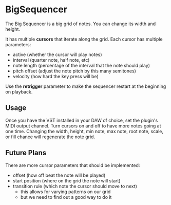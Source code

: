 # BigSequencer

The Big Sequencer is a big grid of notes. You can change its width and height.

It has multiple **cursors** that iterate along the grid. Each cursor has multiple parameters:
- active (whether the cursor will play notes)
- interval (quarter note, half note, etc)
- note length (percentage of the interval that the note should play)
- pitch offset (adjust the note pitch by this many semitones)
- velocity (how hard the key press will be)

Use the **retrigger** parameter to make the sequencer restart at the beginning on playback.

## Usage

Once you have the VST installed in your DAW of choice, set the plugin's MIDI output channel.
Turn cursors on and off to have more notes going at one time.
Changing the width, height, min note, max note, root note, scale, or fill chance will regenerate the note grid.

## Future Plans

There are more cursor parameters that should be implemented:
- offset (how off beat the note will be played)
- start position (where on the grid the note will start)
- transition rule (which note the cursor should move to next)
    - this allows for varying patterns on our grid
    - but we need to find out a good way to do it
